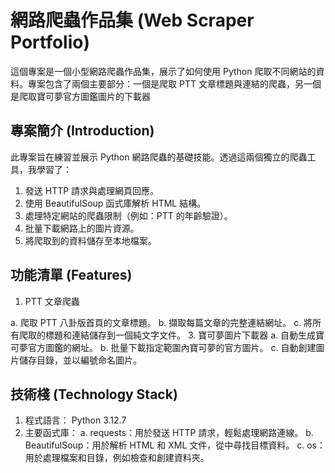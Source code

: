 # 網路爬蟲作品集 (Web Scraper Portfolio)
這個專案是一個小型網路爬蟲作品集，展示了如何使用 Python 爬取不同網站的資料。專案包含了兩個主要部分：一個是爬取 PTT 文章標題與連結的爬蟲，另一個是爬取寶可夢官方圖鑑圖片的下載器

## 專案簡介 (Introduction)
此專案旨在練習並展示 Python 網路爬蟲的基礎技能。透過這兩個獨立的爬蟲工具，我學習了：
1. 發送 HTTP 請求與處理網頁回應。
2. 使用 BeautifulSoup 函式庫解析 HTML 結構。
3. 處理特定網站的爬蟲限制（例如：PTT 的年齡驗證）。
4. 批量下載網路上的圖片資源。
5. 將爬取到的資料儲存至本地檔案。
## 功能清單 (Features)
1. PTT 文章爬蟲

 a. 爬取 PTT 八卦版首頁的文章標題。
 b. 擷取每篇文章的完整連結網址。
 c. 將所有爬取的標題和連結儲存到一個純文字文件。
3. 寶可夢圖片下載器
 a. 自動生成寶可夢官方圖鑑的網址。
 b. 批量下載指定範圍內寶可夢的官方圖片。
 c. 自動創建圖片儲存目錄，並以編號命名圖片。
## 技術棧 (Technology Stack)
1. 程式語言： Python 3.12.7
2. 主要函式庫：
 a. requests：用於發送 HTTP 請求，輕鬆處理網路連線。
 b. BeautifulSoup：用於解析 HTML 和 XML 文件，從中尋找目標資料。
 c. os：用於處理檔案和目錄，例如檢查和創建資料夾。

